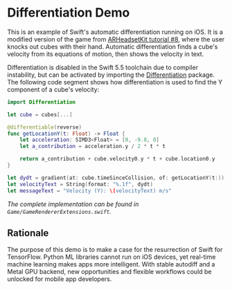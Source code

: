# Differentiation Demo

This is an example of Swift's automatic differentiation running on iOS. It is a modified version of the game from [ARHeadsetKit tutorial #8](https://github.com/philipturner/ARHeadsetKit#tutorial-series), where the user knocks out cubes with their hand. Automatic differentiation finds a cube's velocity from its equations of motion, then shows the velocity in text.

Differentiation is disabled in the Swift 5.5 toolchain due to compiler instability, but can be activated by importing the [Differentiation](https://github.com/philipturner/Differentiation) package. The following code segment shows how differentiation is used to find the Y component of a cube's velocity:

```swift
import Differentiation

let cube = cubes[...]

@differentiable(reverse)
func getLocationY(t: Float) -> Float {
    let acceleration: SIMD3<Float> = [0, -9.8, 0]
    let a_contribution = acceleration.y / 2 * t * t

    return a_contribution + cube.velocity0.y * t + cube.location0.y
}

let dydt = gradient(at: cube.timeSinceCollision, of: getLocationY(t:))
let velocityText = String(format: "%.1f", dydt)
let messageText = "Velocity (Y): \(velocityText) m/s"
```
_The complete implementation can be found in `Game/GameRendererExtensions.swift`._

## Rationale

The purpose of this demo is to make a case for the resurrection of Swift for TensorFlow. Python ML libraries cannot run on iOS devices, yet real-time machine learning makes apps more intelligent. With stable autodiff and a Metal GPU backend, new opportunities and flexible workflows could be unlocked for mobile app developers.
